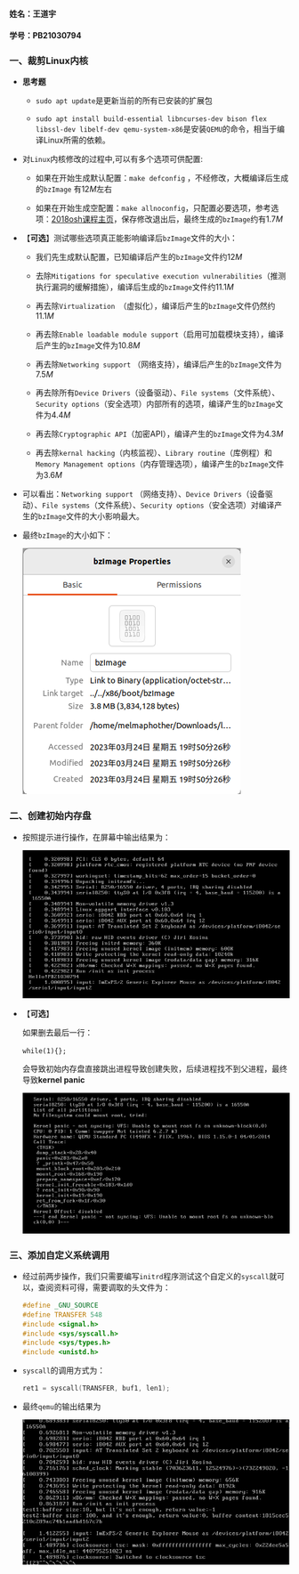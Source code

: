 #### 姓名：王道宇

#### 学号：PB21030794

### 一、裁剪Linux内核

- **思考题**
  
  - `sudo apt update`是更新当前的所有已安装的扩展包
  
  - `sudo apt install build-essential libncurses-dev bison flex libssl-dev libelf-dev qemu-system-x86`是安装`QEMU`的命令，相当于编译Linux所需的依赖。

- 对`Linux`内核修改的过程中,可以有多个选项可供配置:
  
  - 如果在开始生成默认配置：`make defconfig` ，不经修改，大概编译后生成的`bzImage` 有$12M$左右
  
  - 如果在开始生成空配置：`make allnoconfig`，只配置必要选项，参考选项：[2018osh课程主页](https://osh-2018.github.io/2/kernel/)，保存修改退出后，最终生成的`bzImage`约有$1.7M$

- 【**可选**】测试哪些选项真正能影响编译后`bzImage`文件的大小：
  
  - 我们先生成默认配置，已知编译后产生的`bzImage`文件约$12M$
  
  - 去除`Mitigations for speculative execution vulnerabilities`（推测执行漏洞的缓解措施），编译后生成的`bzImage`文件约$11.1M$
  
  - 再去除`Virtualization `（虚拟化），编译后产生的`bzImage`文件仍然约$11.1M$
  
  - 再去除`Enable loadable module support`（启用可加载模块支持），编译后产生的`bzImage`文件为$10.8M$
  
  - 再去除`Networking support` （网络支持），编译后产生的`bzImage`文件为$7.5M$
  
  - 再去除所有`Device Drivers`（设备驱动）、`File systems`（文件系统）、`Security options`（安全选项）内部所有的选项，编译产生的`bzImage`文件为$4.4M$
  
  - 再去除`Cryptographic API`（加密API），编译产生的`bzImage`文件为$4.3M$
  
  - 再去除`kernal hacking`（内核监视）、`Library routine`（库例程）和`Memory Management options`（内存管理选项），编译产生的`bzImage`文件为$3.6M$

- 可以看出：`Networking support` （网络支持）、`Device Drivers`（设备驱动）、`File systems`（文件系统）、`Security options`（安全选项）对编译产生的`bzImage`文件的大小影响最大。

- 最终`bzImage`的大小如下：
  
  ![](https://github.com/Melmaphother/osh-2023-labs/blob/main/lab1/pic/%E6%9C%80%E7%BB%88bzImage.png)

### 二、创建初始内存盘

- 按照提示进行操作，在屏幕中输出结果为：
  
  ![](https://github.com/Melmaphother/osh-2023-labs/blob/main/lab1/pic/%E6%9C%80%E7%BB%88%E8%BE%93%E5%87%BA%E5%AD%A6%E5%8F%B7.png)

- 【**可选**】
  
  如果删去最后一行：
  
  `while(1){};`
  
  会导致初始内存盘直接跳出进程导致创建失败，后续进程找不到父进程，最终导致**kernel panic**
  
  ![](https://github.com/Melmaphother/osh-2023-labs/blob/main/lab1/pic/qemu%E6%B5%8B%E8%AF%951.png)

### 三、添加自定义系统调用

- 经过前两步操作，我们只需要编写`initrd`程序测试这个自定义的`syscall`就可以，查阅资料可得，需要调取的头文件为：
  
  ```cpp
  #define _GNU_SOURCE
  #define TRANSFER 548
  #include <signal.h>
  #include <sys/syscall.h>
  #include <sys/types.h>
  #include <unistd.h>
  ```

- `syscall`的调用方式为：
  
  ```cpp
  ret1 = syscall(TRANSFER, buf1, len1);
  ```

- 最终`qemu`的输出结果为
  
  ![](https://github.com/Melmaphother/osh-2023-labs/blob/main/lab1/pic/%E6%9C%80%E7%BB%88%E8%BE%93%E5%87%BA%E5%AD%97%E7%AC%A6%E4%B8%B2.png)
